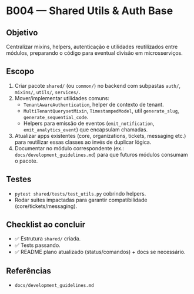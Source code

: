 # B004 — Shared Utils & Auth Base

## Objetivo
Centralizar mixins, helpers, autenticação e utilidades reutilizados entre módulos, preparando o código para eventual divisão em microsserviços.

## Escopo
1. Criar pacote `shared/` (ou `common/`) no backend com subpastas `auth/`, `mixins/`, `utils/`, `services/`.
2. Mover/implementar utilidades comuns:
   - `TenantAwareAuthentication`, helper de contexto de tenant.
   - `MultiTenantQuerysetMixin`, `TimestampedModel`, util `generate_slug`, `generate_sequential_code`.
   - Helpers para emissão de eventos (`emit_notification`, `emit_analytics_event`) que encapsulam chamadas.
3. Atualizar apps existentes (core, organizations, tickets, messaging etc.) para reutilizar essas classes ao invés de duplicar lógica.
4. Documentar no módulo correspondente (ex.: `docs/development_guidelines.md`) para que futuros módulos consumam o pacote.

## Testes
- `pytest shared/tests/test_utils.py` cobrindo helpers.
- Rodar suites impactadas para garantir compatibilidade (core/tickets/messaging).

## Checklist ao concluir
- ✅ Estrutura `shared/` criada.
- ✅ Tests passando.
- ✅ README plano atualizado (status/comandos) + docs se necessário.

## Referências
- `docs/development_guidelines.md`
